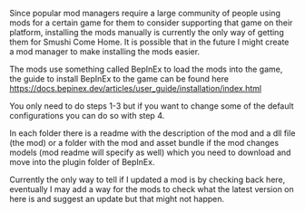 Since popular mod managers require a large community of people using mods for a certain game for them to consider supporting that game on their platform, installing the mods manually is currently the only way of getting them for Smushi Come Home. It is possible that in the future I might create a mod manager to make installing the mods easier.

The mods use something called BepInEx to load the mods into the game, the guide to install BepInEx to the game can be found here https://docs.bepinex.dev/articles/user_guide/installation/index.html

You only need to do steps 1-3 but if you want to change some of the default configurations you can do so with step 4.

In each folder there is a readme with the description of the mod and a dll file (the mod) or a folder with the mod and asset bundle if the mod changes models (mod readme will specify as well) which you need to download and move into the plugin folder of BepInEx.

Currently the only way to tell if I updated a mod is by checking back here, eventually I may add a way for the mods to check what the latest version on here is and suggest an update but that might not happen.

